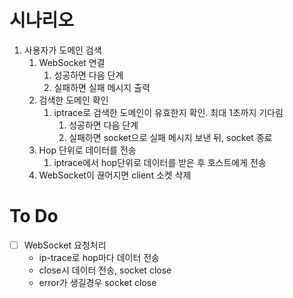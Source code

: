 # 시나리오
1. 사용자가 도메인 검색
   1. WebSocket 연결
      1. 성공하면 다음 단계
      2. 실패하면 실패 메시지 출력
   2. 검색한 도메인 확인
      1. iptrace로 검색한 도메인이 유효한지 확인. 최대 1초까지 기다림
         1. 성공하면 다음 단계
         2. 실패하면 socket으로 실패 메시지 보낸 뒤, socket 종료
   3. Hop 단위로 데이터를 전송
      1. iptrace에서 hop단위로 데이터를 받은 후 호스트에게 전송
   4. WebSocket이 끊어지면 client 소켓 삭제

# To Do
- [ ] WebSocket 요청처리
  - ip-trace로 hop마다 데이터 전송
  - close시 데이터 전송, socket close
  - error가 생길경우 socket close
  